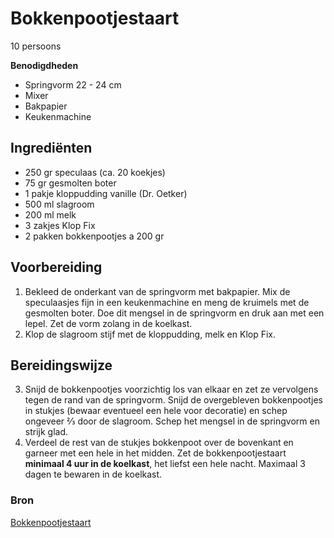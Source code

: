 # Bokkenpootjestaart

10 persoons

**Benodigdheden**

- Springvorm 22 - 24 cm
- Mixer
- Bakpapier
- Keukenmachine

## Ingrediënten

- 250 gr speculaas (ca. 20 koekjes)
- 75 gr gesmolten boter
- 1 pakje kloppudding vanille (Dr. Oetker)
- 500 ml slagroom
- 200 ml melk
- 3 zakjes Klop Fix
- 2 pakken bokkenpootjes a 200 gr

## Voorbereiding

1. Bekleed de onderkant van de springvorm met bakpapier. Mix de speculaasjes fijn in een keukenmachine en meng de kruimels met de gesmolten boter. Doe dit mengsel in de springvorm en druk aan met een lepel. Zet de vorm zolang in de koelkast. 
2. Klop de slagroom stijf met de kloppudding, melk en Klop Fix.

## Bereidingswijze

3. Snijd de bokkenpootjes voorzichtig los van elkaar en zet ze vervolgens tegen de rand van de springvorm. Snijd de overgebleven bokkenpootjes in stukjes (bewaar eventueel een hele voor decoratie) en schep ongeveer ⅔ door de slagroom. Schep het mengsel in de springvorm en strijk glad.
4. Verdeel de rest van de stukjes bokkenpoot over de bovenkant en garneer met een hele in het midden. Zet de bokkenpootjestaart **minimaal 4 uur in de koelkast**, het liefst een hele nacht. Maximaal 3 dagen te bewaren in de koelkast.

### Bron

[Bokkenpootjestaart](https://www.leukerecepten.nl/recepten/bokkenpootjestaart/)